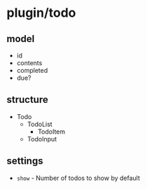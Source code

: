 # plugin/todo


## model

- id
- contents
- completed
- due?

## structure

- Todo
  - TodoList
    - TodoItem
  - TodoInput

## settings

- `show` - Number of todos to show by default
